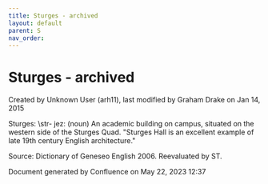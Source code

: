 ```yaml
---
title: Sturges - archived
layout: default
parent: S
nav_order:
---
```


# Sturges - archived

Created by  Unknown User (arh11), last modified by  Graham Drake on Jan 14, 2015

Sturges: \str- jez\: (noun) An academic building on campus, situated on the western side of the Sturges Quad. &quot;Sturges Hall is an excellent example of late 19th century English architecture.&quot;

Source: Dictionary of Geneseo English 2006. Reevaluated by ST.

Document generated by Confluence on May 22, 2023 12:37


